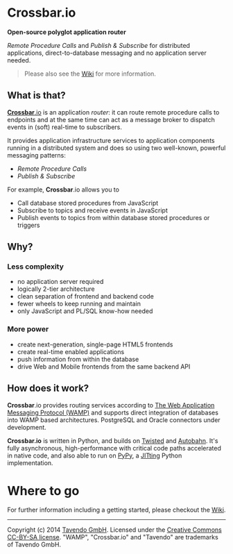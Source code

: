 # Crossbar.io

**Open-source polyglot application router**

*Remote Procedure Calls* and *Publish & Subscribe* for distributed applications, direct-to-database messaging and no application server needed.

> Please also see the [Wiki](https://github.com/crossbario/crossbar/wiki) for more information.



## What is that?

[**Crossbar**.io](http://crossbar.io) is an application _router_: it can route remote procedure calls to endpoints and at the same time can act as a message broker to dispatch events in (soft) real-time to subscribers.

It provides application infrastructure services to application components running in a distributed system and does so using two well-known, powerful messaging patterns:

 * *Remote Procedure Calls*
 * *Publish & Subscribe*

For example, **Crossbar**.io allows you to

  * Call database stored procedures from JavaScript
  * Subscribe to topics and receive events in JavaScript
  * Publish events to topics from within database stored procedures or triggers

## Why?

### Less complexity

 * no application server required
 * logically 2-tier architecture
 * clean separation of frontend and backend code
 * fewer wheels to keep running and maintain
 * only JavaScript and PL/SQL know-how needed

### More power

 * create next-generation, single-page HTML5 frontends
 * create real-time enabled applications
 * push information from within the database
 * drive Web and Mobile frontends from the same backend API

## How does it work?

**Crossbar**.io provides routing services according to [The Web Application Messaging Protocol (WAMP)](http://wamp.ws/) and supports direct integration of databases into WAMP based architectures. PostgreSQL and Oracle connectors under development.

**Crossbar.io** is written in Python, and builds on [Twisted](http://twistedmatrix.com/) and [Autobahn](http://autobahn.ws/). It's fully asynchronous, high-performance with critical code paths accelerated in native code, and also able to run on [PyPy](http://pypy.org/), a [JITting](http://en.wikipedia.org/wiki/Just-in-time_compilation) Python implementation.


# Where to go

For further information including a getting started, please checkout the [Wiki](https://github.com/crossbario/crossbar/wiki).


----------



Copyright (c) 2014 [Tavendo GmbH](http://www.tavendo.com). Licensed under the [Creative Commons CC-BY-SA license](http://creativecommons.org/licenses/by-sa/3.0/). "WAMP", "Crossbar.io" and "Tavendo" are trademarks of Tavendo GmbH.
